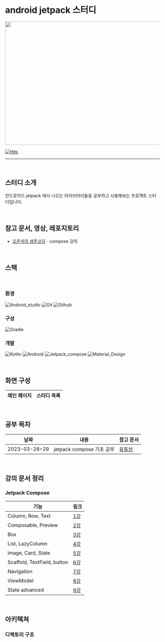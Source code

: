 # android jetpack 스터디

<p align="center"><img src="https://developer.android.com/images/hero-assets/android-jetpack.svg" height="400px" width="600px"></p>

[![Hits](https://hits.seeyoufarm.com/api/count/incr/badge.svg?url=https%3A%2F%2Fgithub.com%2FcookieCornSoup&count_bg=%2379C83D&title_bg=%23555555&icon=&icon_color=%23E7E7E7&title=hits&edge_flat=false)](https://hits.seeyoufarm.com)

---

<br/>

## 스터디 소개

안드로이드 jetpack 에서 나오는 라이브러리들을 공부하고 사용해보는 프로젝트 스터디입니다.

<br/>
   
## 참고 문서, 영상, 레포지토리

* [오준석의 생존코딩](https://www.youtube.com/@survivalcoding) - compose 강의


<br/>

## 스택

<br/>

### 환경   

![Android_studio](https://img.shields.io/badge/Android%20Studio-3DDC84?style=for-the-badge&logo=Android%20Studio&logoColor=white")
![Git](https://img.shields.io/badge/Git-F05032?style=for-the-badge&logo=Git&logoColor=white)
![Github](https://img.shields.io/badge/GitHub-181717?style=for-the-badge&logo=GitHub&logoColor=white)
   
### 구성

![Gradle](https://img.shields.io/badge/Gradle-02303A?style=for-the-badge&logo=Gradle&logoColor=white)
   
### 개발
   
![Kotlin](https://img.shields.io/badge/Kotlin-7F52FF?style=for-the-badge&logo=Kotlin&logoColor=white)
![Android](https://img.shields.io/badge/Android-3DDC84?style=for-the-badge&logo=Android&logoColor=white)
![Jetpack_compose](https://img.shields.io/badge/Jetpack%20Compose-4285F4?style=for-the-badge&logo=Jetpack%20Compose&logoColor=white)
![Material_Design](https://img.shields.io/badge/Material%20Design-757575?style=for-the-badge&logo=Material%20Design&logoColor=white)

<br/>
   
## 화면 구성

| 메인 페이지 | 스터디 목록 |
|--------|--------|

<br/>

## 공부 목차

| 날짜            | 내용                    | 참고 문서                                                                                      |
|---------------|-----------------------|--------------------------------------------------------------------------------------------|
| 2023-03-28~29 | jetpack compose 기초 공부 | [유튜브](https://www.youtube.com/watch?v=xszyeIWFsGc&list=PLxTmPHxRH3VV8lJq8WSlBAhmV52O2Lu7n) |

<br/>

## 강의 문서 정리

### Jetpack Compose

| 기능                          | 링크                                                                        |
|-----------------------------|---------------------------------------------------------------------------|
| Column, Row, Text           | [1강](app/src/main/java/com/example/compose/composeStudy/column/1강.md)     |
| Composable, Preview         | [2강](app/src/main/java/com/example/compose/composeStudy/composable/2강.md) |
| Box                         | [3강](app/src/main/java/com/example/compose/composeStudy/box/3강.md)        |
| List, LazyColumn            | [4강](app/src/main/java/com/example/compose/composeStudy/list/4강.md)       |
| image, Card, State          | [5강](app/src/main/java/com/example/compose/composeStudy/image/5강.md)      |
| Scaffold, TextField, button | [6강](app/src/main/java/com/example/compose/composeStudy/field/6강.md)      |
| Navigation                  | [7강](app/src/main/java/com/example/compose/composeStudy/navigation/7강.md) |
| ViewModel                   | [8강](app/src/main/java/com/example/compose/composeStudy/viewmodel/8강.md)  |
| State advanced              | [9강](app/src/main/java/com/example/compose/composeStudy/state/9강.md)      |

<br/>

## 아키텍쳐

### 디렉토리 구조

```bash

```
